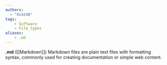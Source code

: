 ```yaml
---
authors:
  - "0x4248"
tags:
    - Software
    - File_types
aliases:
    - .md
---
```

**.md** ([[Markdown]]) Markdown files are plain text files with formatting syntax, commonly used for creating documentation or simple web content.

